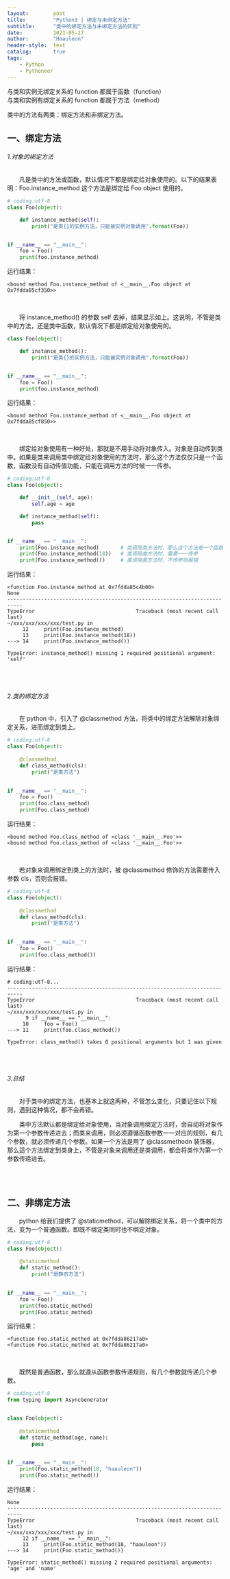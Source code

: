 ```yaml
---
layout:        post
title:         "Python3 | 绑定与未绑定方法"
subtitle:      "类中的绑定方法与未绑定方法的区别"
date:          2021-05-17
author:        "Haauleon"
header-style:  text
catalog:       true
tags:
    - Python
    - Pythoneer
---
```


与类和实例无绑定关系的 function 都属于函数（function）            
与类和实例有绑定关系的 function 都属于方法（method）           

类中的方法有两类：绑定方法和非绑定方法。             

## 一、绑定方法 
###### 1.对象的绑定方法
&emsp;&emsp;凡是类中的方法或函数，默认情况下都是绑定给对象使用的。以下的结果表明：Foo.instance_method 这个方法是绑定给 Foo object 使用的。                         
```python
# coding:utf-8
class Foo(object):

    def instance_method(self):
        print("是类{}的实例方法，只能被实例对象调用".format(Foo))


if __name__ == "__main__":
    foo = Foo()
    print(foo.instance_method)
```

运行结果：        
```
<bound method Foo.instance_method of <__main__.Foo object at 0x7fdda85cf350>>
```

<br>

&emsp;&emsp;将 instance_method() 的参数 self 去掉，结果显示如上。这说明，不管是类中的方法，还是类中函数，默认情况下都是绑定给对象使用的。                          
```python
class Foo(object):

    def instance_method():
        print("是类{}的实例方法，只能被实例对象调用".format(Foo))


if __name__ == "__main__":
    foo = Foo()
    print(foo.instance_method)
```

运行结果：         
```
<bound method Foo.instance_method of <__main__.Foo object at 0x7fdda85cf850>>
```

<br>

&emsp;&emsp;绑定给对象使用有一种好处，那就是不用手动将对象传入。对象是自动传到类中。如果是类来调用类中绑定给对象使用的方法时，那么这个方法仅仅只是一个函数，函数没有自动传值功能，只能在调用方法的时候一一传参。        
```python
# coding:utf-8
class Foo(object):

    def __init__(self, age):
        self.age = age

    def instance_method(self):
        pass


if __name__ == "__main__":
    print(Foo.instance_method)       # 类调用类方法时，那么这个方法是一个函数 function
    print(Foo.instance_method(18))   # 类调用类方法时，需要一一传参
    print(Foo.instance_method())     # 类调用类方法时，不传参则报错
```

运行结果：         
```
<function Foo.instance_method at 0x7fdda85c4b00>
None
---------------------------------------------------------------------------
TypeError                                 Traceback (most recent call last)
~/xxx/xxx/xxx/xxx/test.py in 
     12     print(Foo.instance_method)
     13     print(Foo.instance_method(18))
---> 14     print(Foo.instance_method())

TypeError: instance_method() missing 1 required positional argument: 'self'
```

<br><br>


###### 2.类的绑定方法
&emsp;&emsp;在 python 中，引入了 @classmethod 方法，将类中的绑定方法解除对象绑定关系，进而绑定到类上。           
```python
# coding:utf-8
class Foo(object):
 
    @classmethod
    def class_method(cls):
        print("是类方法")
 

if __name__ == "__main__":
    foo = Foo()
    print(foo.class_method)
    print(Foo.class_method)
```

运行结果：        
```
<bound method Foo.class_method of <class '__main__.Foo'>>
<bound method Foo.class_method of <class '__main__.Foo'>>
```

<br>

&emsp;&emsp;若对象来调用绑定到类上的方法时，被 @classmethod 修饰的方法需要传入参数 cls，否则会报错。          
```python
# coding:utf-8
class Foo(object):
 
    @classmethod
    def class_method(cls):
        print("是类方法")
 

if __name__ == "__main__":
    foo = Foo()
    print(foo.class_method())
```

运行结果：         
```
# coding:utf-8...
---------------------------------------------------------------------------
TypeError                                 Traceback (most recent call last)
~/xxx/xxx/xxx/xxx/test.py in 
      9 if __name__ == "__main__":
     10     foo = Foo()
---> 11     print(foo.class_method())

TypeError: class_method() takes 0 positional arguments but 1 was given
```

<br><br>

###### 3.总结
&emsp;&emsp;对于类中的绑定方法，也基本上就这两种，不管怎么变化，只要记住以下规则，遇到这种情况，都不会再错。                  

&emsp;&emsp;类中方法默认都是绑定给对象使用，当对象调用绑定方法时，会自动将对象作为第一个参数传递进去；而类来调用，则必须遵循函数参数一一对应的规则，有几个参数，就必须传递几个参数。如果一个方法是用了 @classmethodn 装饰器，那么這个方法绑定到类身上，不管是对象来调用还是类调用，都会将类作为第一个参数传递进去。           

<br><br>

## 二、非绑定方法
&emsp;&emsp;python 给我们提供了 @staticmethod，可以解除绑定关系，将一个类中的方法，变为一个普通函数。即既不绑定类同时也不绑定对象。              
```python
# coding:utf-8
class Foo(object):
 
    @staticmethod
    def static_method():
        print("是静态方法")
 

if __name__ == "__main__":
    foo = Foo()
    print(foo.static_method)
    print(Foo.static_method)
```

运行结果：         
```
<function Foo.static_method at 0x7fdda86217a0>
<function Foo.static_method at 0x7fdda86217a0>
```

<br>

&emsp;&emsp;既然是普通函数，那么就遵从函数参数传递规则，有几个参数就传递几个参数。            
```python
# coding:utf-8
from typing import AsyncGenerator


class Foo(object):
 
    @staticmethod
    def static_method(age, name):
        pass
 

if __name__ == "__main__":
    print(Foo.static_method(18, "haauleon"))
    print(Foo.static_method())
```

运行结果：         
```
None
---------------------------------------------------------------------------
TypeError                                 Traceback (most recent call last)
~/xxx/xxx/xxx/xxx/test.py in 
     12 if __name__ == "__main__":
     13     print(Foo.static_method(18, "haauleon"))
---> 14     print(Foo.static_method())

TypeError: static_method() missing 2 required positional arguments: 'age' and 'name'
```